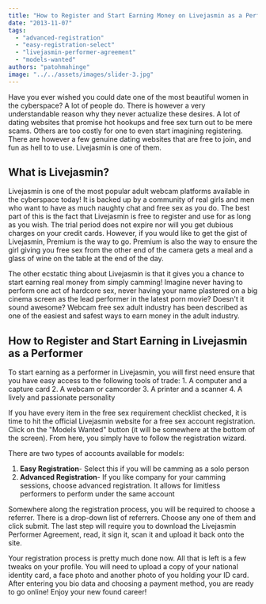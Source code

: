 ```yaml
---
title: "How to Register and Start Earning Money on Livejasmin as a Performer"
date: "2013-11-07"
tags: 
  - "advanced-registration"
  - "easy-registration-select"
  - "livejasmin-performer-agreement"
  - "models-wanted"
authors: "patohmahinge"
image: "../../assets/images/slider-3.jpg"
---
```


Have you ever wished you could date one of the most beautiful women in the cyberspace? A lot of people do. There is however a very understandable reason why they never actualize these desires. A lot of<!--more--> dating websites that promise hot hookups and free sex turn out to be mere scams. Others are too costly for one to even start imagining registering. There are however a few genuine dating websites that are free to join, and fun as hell to to use. Livejasmin is one of them.

## What is Livejasmin?

Livejasmin is one of the most popular adult webcam platforms available in the cyberspace today! It is backed up by a community of real girls and men who want to have as much naughty chat and free sex as you do. The best part of this is the fact that Livejasmin is free to register and use for as long as you wish. The trial period does not expire nor will you get dubious charges on your credit cards. However, if you would like to get the gist of Livejasmin, Premium is the way to go. Premium is also the way to ensure the girl giving you free sex from the other end of the camera gets a meal and a glass of wine on the table at the end of the day.

The other ecstatic thing about Livejasmin is that it gives you a chance to start earning real money from simply camming! Imagine never having to perform one act of hardcore sex, never having your name plastered on a big cinema screen as the lead performer in the latest porn movie? Doesn't it sound awesome? Webcam free sex adult industry has been described as one of the easiest and safest ways to earn money in the adult industry.

## How to Register and Start Earning in Livejasmin as a Performer

To start earning as a performer in Livejasmin, you will first need ensure that you have easy access to the following tools of trade: 1. A computer and a capture card 2. A webcam or camcorder 3. A printer and a scanner 4. A lively and passionate personality

If you have every item in the free sex requirement checklist checked, it is time to hit the official Livejasmin website for a free sex account registration. Click on the "Models Wanted" button (it will be somewhere at the bottom of the screen). From here, you simply have to follow the registration wizard.

There are two types of accounts available for models:

1. **Easy Registration**\- Select this if you will be camming as a solo person
2. **Advanced Registration**\- If you like company for your camming sessions, choose advanced registration. It allows for limitless performers to perform under the same account

Somewhere along the registration process, you will be required to choose a referrer. There is a drop-down list of referrers. Choose any one of them and click submit. The last step will require you to download the Livejasmin Performer Agreement, read, it sign it, scan it and upload it back onto the site.

Your registration process is pretty much done now. All that is left is a few tweaks on your profile. You will need to upload a copy of your national identity card, a face photo and another photo of you holding your ID card. After entering you bio data and choosing a payment method, you are ready to go online! Enjoy your new found career!
